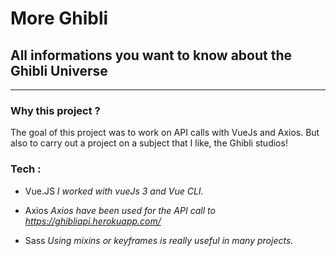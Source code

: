 # More Ghibli
## All informations you want to know about the Ghibli Universe
------
### Why this project ?

The goal of this project was to work on API calls with VueJs and Axios.
But also to carry out a project on a subject that I like, the Ghibli studios!


### Tech :
* Vue.JS
*I worked with vueJs 3 and Vue CLI.*

* Axios
*Axios have been used for the API call to https://ghibliapi.herokuapp.com/*

* Sass
*Using mixins or keyframes is really useful in many projects.*


